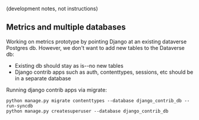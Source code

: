 (development notes, not instructions)

## Metrics and multiple databases

Working on metrics prototype by pointing Django at an existing dataverse Postgres db.  However, we don't want to add new tables to the Dataverse db:

- Existing db should stay as is--no new tables
- Django contrib apps such as auth, contenttypes, sessions, etc should be in a separate database

Running django contrib apps via migrate:

```
python manage.py migrate contenttypes --database django_contrib_db --run-syncdb
python manage.py createsuperuser --database django_contrib_db
```

